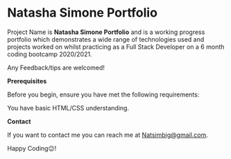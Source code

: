 <h1>Natasha Simone Portfolio</h1>

Project Name is **Natasha Simone Portfolio** and is a working progress portfolio which demonstrates a wide range of technologies used and projects worked on whilst practicing as a Full Stack Developer on a 6 month coding bootcamp 2020/2021.

Any Feedback/tips are welcomed!

**Prerequisites**

Before you begin, ensure you have met the following requirements:

You have basic HTML/CSS understanding.

**Contact**

If you want to contact me you can reach me at Natsimbig@gmail.com.

Happy Coding😉!
